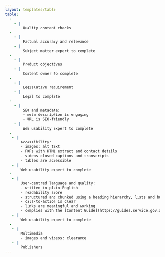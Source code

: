 ```yaml
---
layout: templates/table
table:
  -
    - |
        Quality content checks
  -
    - |
        Factual accuracy and relevance
    - |
        Subject matter expert to complete
  -
    - |
        Product objectives
    - |
        Content owner to complete
  -
    - |
        Legislative requirement
    - |
        Legal to complete
  -
    - |
        SEO and metadata:
        - meta description is engaging
        - URL is SEO-friendly
    - |
        Web usability expert to complete
  -
   - |
       Accessibility:
       - images: alt text
       - PDFs with HTML extract and contact details
       - videos closed captions and transcripts
       - tables are accessible
   - |
       Web usability expert to complete
  -
   - |
       User-centred language and quality:
       - written in plain English
       - readability score
       - structured and chunked using a heading hierarchy, lists and bullet points
       - call-to-action is clear
       - links are meaningful and working
       - complies with the [Content Guide](https://guides.service.gov.au/content-guide/)
   - |
       Web usability expert to complete
  -
   - |
       Multimedia
       - images and videos: clearance
   - |
       Publishers
---
```

